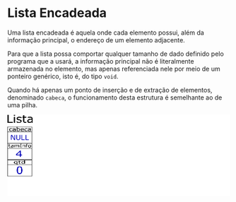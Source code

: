 # Lista Encadeada

Uma lista encadeada é aquela onde cada elemento possui, além da informação principal, o endereço de um elemento adjacente.

Para que a lista possa comportar qualquer tamanho de dado definido pelo programa que a usará, a informação principal não é literalmente armazenada no elemento, mas apenas referenciada nele por meio de um ponteiro genérico, isto é, do tipo ```void```.

Quando há apenas um ponto de inserção e de extração de elementos, denominado ```cabeca```, o funcionamento desta estrutura é semelhante ao de uma pilha.

![image](lista.gif)
